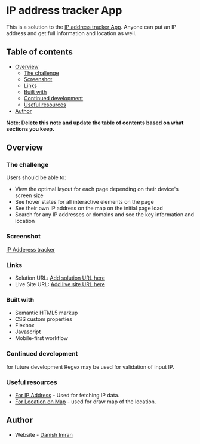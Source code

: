 # IP address tracker App

This is a solution to the [IP address tracker App](https://www.frontendmentor.io/challenges/ip-address-tracker-I8-0yYAH0).
Anyone can put an IP address and get full information and location as well.

## Table of contents

- [Overview](#overview)
  - [The challenge](#the-challenge)
  - [Screenshot](#screenshot)
  - [Links](#links)
  - [Built with](#built-with)
  - [Continued development](#continued-development)
  - [Useful resources](#useful-resources)
- [Author](#author)

**Note: Delete this note and update the table of contents based on what sections you keep.**

## Overview

### The challenge

Users should be able to:

- View the optimal layout for each page depending on their device's screen size
- See hover states for all interactive elements on the page
- See their own IP address on the map on the initial page load
- Search for any IP addresses or domains and see the key information and location

### Screenshot

[IP Adderess tracker](./design/desktop-preview.jpg)

### Links

- Solution URL: [Add solution URL here](https://your-solution-url.com)
- Live Site URL: [Add live site URL here](https://your-live-site-url.com)

### Built with

- Semantic HTML5 markup
- CSS custom properties
- Flexbox
- Javascript
- Mobile-first workflow

### Continued development

for future development Regex may be used for validation of input IP.

### Useful resources

- [For IP Address](https://www.ipify.org/) - Used for fetching IP data.
- [For Location on Map](https://openstreetmap.org/) - used for draw map of the location.

## Author

- Website - [Danish Imran ](https://github.com/danishimran07/)
